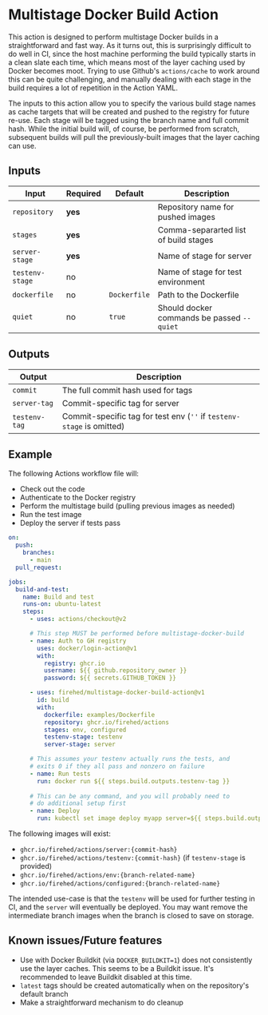 # Multistage Docker Build Action

This action is designed to perform multistage Docker builds in a straightforward and fast way.
As it turns out, this is surprisingly difficult to do well in CI, since the host machine performing the build typically starts in a clean slate each time, which means most of the layer caching used by Docker becomes moot.
Trying to use Github's `actions/cache` to work around this can be quite challenging, and manually dealing with each stage in the build requires a lot of repetition in the Action YAML.

The inputs to this action allow you to specify the various build stage names as cache targets that will be created and pushed to the registry for future re-use.
Each stage will be tagged using the branch name and full commit hash.
While the initial build will, of course, be performed from scratch, subsequent builds will pull the previously-built images that the layer caching can use.


## Inputs

| Input | Required | Default | Description |
|---|---|---|---|
| `repository` | **yes** | | Repository name for pushed images
| `stages` | **yes** | | Comma-separarted list of build stages |
| `server-stage` | **yes** | | Name of stage for server |
| `testenv-stage` | no | | Name of stage for test environment |
| `dockerfile` | no | `Dockerfile` | Path to the Dockerfile |
| `quiet` | no | `true` | Should docker commands be passed `--quiet` |

## Outputs

| Output | Description |
|---|---|
| `commit` | The full commit hash used for tags |
| `server-tag` | Commit-specific tag for server |
| `testenv-tag` | Commit-specific tag for test env (`''` if `testenv-stage` is omitted) |

## Example

The following Actions workflow file will:

- Check out the code
- Authenticate to the Docker registry
- Perform the multistage build (pulling previous images as needed)
- Run the test image
- Deploy the server if tests pass

```yaml
on:
  push:
    branches:
      - main
  pull_request:

jobs:
  build-and-test:
    name: Build and test
    runs-on: ubuntu-latest
    steps:
      - uses: actions/checkout@v2

      # This step MUST be performed before multistage-docker-build
      - name: Auth to GH registry
        uses: docker/login-action@v1
        with:
          registry: ghcr.io
          username: ${{ github.repository_owner }}
          password: ${{ secrets.GITHUB_TOKEN }}

      - uses: firehed/multistage-docker-build-action@v1
        id: build
        with:
          dockerfile: examples/Dockerfile
          repository: ghcr.io/firehed/actions
          stages: env, configured
          testenv-stage: testenv
          server-stage: server

      # This assumes your testenv actually runs the tests, and
      # exits 0 if they all pass and nonzero on failure
      - name: Run tests
        run: docker run ${{ steps.build.outputs.testenv-tag }}
        
      # This can be any command, and you will probably need to
      # do additional setup first
      - name: Deploy
        run: kubectl set image deploy myapp server=${{ steps.build.outputs.server-tag }}
```

The following images will exist:

- `ghcr.io/firehed/actions/server:{commit-hash}`
- `ghcr.io/firehed/actions/testenv:{commit-hash}` (if `testenv-stage` is provided)
- `ghcr.io/firehed/actions/env:{branch-related-name}`
- `ghcr.io/firehed/actions/configured:{branch-related-name}`

The intended use-case is that the `testenv` will be used for further testing in CI, and the `server` will eventually be deployed.
You may want remove the intermediate branch images when the branch is closed to save on storage.

## Known issues/Future features

- Use with Docker Buildkit (via `DOCKER_BUILDKIT=1`) does not consistently use the layer caches.
  This seems to be a Buildkit issue.
  It's recommended to leave Buildkit disabled at this time.
- `latest` tags should be created automatically when on the repository's default branch
- Make a straightforward mechanism to do cleanup
